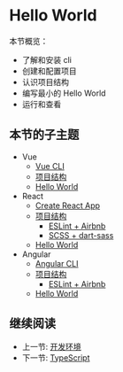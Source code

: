 # Hello World

本节概览：

+ 了解和安装 cli
+ 创建和配置项目
+ 认识项目结构
+ 编写最小的 Hello World
+ 运行和查看

## 本节的子主题

+ Vue
  + [Vue CLI](./vue-cli.md)
  + [项目结构](./vra-vue.md)
  + [Hello World](./vue-hello-world.md)
+ React
  + [Create React App](./create-react-app.md)
  + [项目结构](./vra-react.md)
    + [ESLint + Airbnb](./vra-react-eslint.md)
    + [SCSS + dart-sass](./vra-react-scss.md)
  + [Hello World](./react-hello-world.md)
+ Angular
  + [Angular CLI](./angular-cli.md)
  + [项目结构](./vra-angular.md)
    + [ESLint + Airbnb](./vra-angular-eslint.md)
  + [Hello World](./angular-hello-world.md)

## 继续阅读

+ 上一节: [开发环境](../development-environment.md)
+ 下一节: [TypeScript](../typescript/readme.md)
